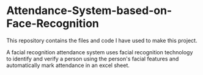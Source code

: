 # Attendance-System-based-on-Face-Recognition
This repository contains the files and code I have used to make this project.

A facial recognition attendance system uses facial recognition technology to identify and verify a person using the person's facial features and automatically mark attendance in an excel sheet.

